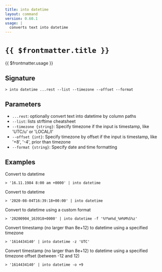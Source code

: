 ```yaml
---
title: into datetime
layout: command
version: 0.60.1
usage: |
  converts text into datetime
---
```


# `{{ $frontmatter.title }}`

<div style='white-space: pre-wrap;'>{{ $frontmatter.usage }}</div>

## Signature

`> into datetime ...rest --list --timezone --offset --format`

## Parameters

- `...rest`: optionally convert text into datetime by column paths
- `--list`: lists strftime cheatsheet
- `--timezone {string}`: Specify timezone if the input is timestamp, like 'UTC/u' or 'LOCAL/l'
- `--offset {int}`: Specify timezone by offset if the input is timestamp, like '+8', '-4', prior than timezone
- `--format {string}`: Specify date and time formatting

## Examples

Convert to datetime

```shell
> '16.11.1984 8:00 am +0000' | into datetime
```

Convert to datetime

```shell
> '2020-08-04T16:39:18+00:00' | into datetime
```

Convert to datetime using a custom format

```shell
> '20200904_163918+0000' | into datetime -f '%Y%m%d_%H%M%S%z'
```

Convert timestamp (no larger than 8e+12) to datetime using a specified timezone

```shell
> '1614434140' | into datetime -z 'UTC'
```

Convert timestamp (no larger than 8e+12) to datetime using a specified timezone offset (between -12 and 12)

```shell
> '1614434140' | into datetime -o +9
```
